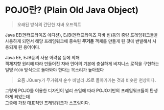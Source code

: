 # POJO란? (Plain Old Java Object)
> 오래된 방식의 간단한 자바 오프젝트

Java EE(엔터프라이즈 에디션), EJB(엔터프라이즈 자바 빈)등의 중량 프레임워크들을 사용하게 되면서 해당 프레임워크에 종속된 **무거운** 객체를 만들게 된 것에 반발해서 사용되게 된 용어이다.  

Java EE, EJB등의 사용 어려움 등에 의해  
객체지향 원리에 따라 만들어진 자바 언어의 기본에 충실하게 비지니스 로직을 구현하는 일명 `POJO` 방식으로 돌아와야 한다는 목소리가 높아졌다
> 요즘 JQuery가 무거워져 순수 바닐라 JS로 돌아가가는 것과 비슷한 현상이다.

그렇게 POJO를 이용한 디자인이 널리 쓰임에 따라 POJO기반의 프레임워크들이 탄생하게 되었는데  
그중에 가장 대표적인 프레임워크가 스프링이다.